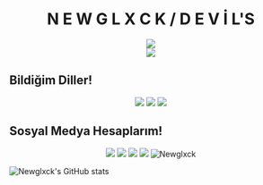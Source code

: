 <h1 align="center">N E W G L X C K / D E V İ L'S</h1>

<div align="center">
<a href="http://tr.devils.cf" target="_blank"><img src="https://i.hizliresim.com/4b27ql9.png" /></a>
</div>

<div align="center">
    <a href="https://discord.com/users/836708164514086973" title="Discord Account"><img src="https://thumbs.gfycat.com/DishonestWelltodoCrab-size_restricted.gif"></a>
</div>

## Bildiğim Diller!
<div align="center">
<img src="https://img.shields.io/badge/javascript%20-%23323330.svg?&style=for-the-badge&logo=javascript&logoColor=%23F7DF1E"/> 
<img src="https://img.shields.io/badge/typescript%20-%23E34F26.svg?&style=for-the-badge&logo=typescript&logoColor=white"/>
<img src="https://img.shields.io/badge/node.js%20-%2343853D.svg?&style=for-the-badge&logo=node.js&logoColor=white"/>

</div>

## Sosyal Medya Hesaplarım!
<p align="center">
   <a href="https://discord.com/users/836708164514086973" target"blank_"><img src="https://img.shields.io/badge/discord%20-111111.svg?&style=for-the-badge&logo=discord&logoColor=white"></a>
   <a href="https://open.spotify.com/playlist/4o53acTjjAThSgdAyFR4LS?si=8e6b81075d084f7b" target"blank_"><img src="https://img.shields.io/badge/Spotify%20-111111.svg?&style=for-the-badge&logo=spotify&logoColor=white"></a>
   <a href="https://instagram.com/newqlxck" target"blank_"><img src="https://img.shields.io/badge/INSTAGRAM%20-111111.svg?&style=for-the-badge&logo=instagram&logoColor=white"></a>
   <a href="https://github.com/newglxck" target"blank_"><img src="https://img.shields.io/badge/GitHub%20-111111.svg?&style=for-the-badge&logo=github&logoColor=white"></a>
   <img src="https://komarev.com/ghpvc/?username=Bankerr&label=Ziyaretçi%20Sayısı&color=552b75" alt="Newglxck" /> </a>
</a>
</p>

![Newglxck's GitHub stats](https://github-readme-stats.vercel.app/api?username=newglxck&show_icons=true&theme=merko&border_color=39ff14)

